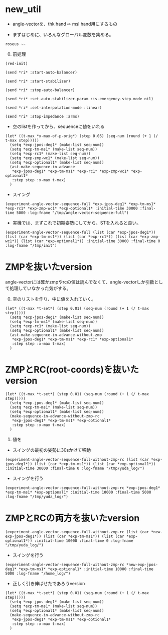 # new_util

* angle-vectorを、thk hand ⇨ msl hand用にするもの


* まずはじめに、いろんなグローバル変数を集める。
```
roseus ~~
```

0. 前処理
```
(red-init)
```
```
(send *ri* :start-auto-balancer)
```

```
(send *ri* :start-stabilizer)
```

```
(send *ri* :stop-auto-balancer)
```

```
(send *ri* :set-auto-stabilizer-param :is-emergency-step-mode nil) 
```

```
(send *ri* :set-interpolation-mode :linear)
```

```
(send *ri* :stop-impedance :arms)
```


* 空のlistを作ってから、sequenceに値をいれる
```
(let* ((t-max *x-max-of-p-orig*) (step 0.05) (seq-num (round (+ 1 (/ t-max step)))))
  (setq *exp-jpos-deg1* (make-list seq-num))
  (setq *exp-tm-ms1* (make-list seq-num))
  (setq *exp-rc1* (make-list seq-num)) 
  (setq *exp-zmp-wc1* (make-list seq-num))
  (setq *exp-optional1* (make-list seq-num))
  (ast-make-sequence-in-advance
   *exp-jpos-deg1* *exp-tm-ms1* *exp-rc1* *exp-zmp-wc1* *exp-optional1*
   :step step :x-max t-max)
  )
```

* スイング
```
(experiment-angle-vector-sequence-full *exp-jpos-deg1* *exp-tm-ms1* *exp-rc1* *exp-zmp-wc1* *exp-optional1* :initial-time 30000 :final-time 5000 :log-fname "/tmp/angle-vector-sequence-full") 
```

* 実機では、まずこれで初期姿勢にしてから、STを入れると良い。
```
(experiment-angle-vector-sequence-full (list (car *exp-jpos-deg1*)) (list (car *exp-tm-ms1*)) (list (car *exp-rc1*)) (list (car *exp-zmp-wc1*)) (list (car *exp-optional1*)) :initial-time 30000 :final-time 0 :log-fname "/tmp/init")
```


# ZMPを抜いたversion
angle-vectorには確かzmpやrcの値は読んでなくて、angle-vectorしか引数として処理していなかった気がする。

0. 空のリストを作り、中に値を入れていく。
```
(let* ((t-max *t-set*) (step 0.01) (seq-num (round (+ 1 (/ t-max step)))))
  (setq *exp-jpos-deg1* (make-list seq-num))
  (setq *exp-tm-ms1* (make-list seq-num))
  (setq *exp-rc1* (make-list seq-num)) 
  (setq *exp-optional1* (make-list seq-num))
  (ast-make-sequence-in-advance-without-zmp
   *exp-jpos-deg1* *exp-tm-ms1* *exp-rc1* *exp-optional1*
   :step step :x-max t-max)
  )
```

# ZMPとRC(root-coords)を抜いたversion
```
(let* ((t-max *t-set*) (step 0.01) (seq-num (round (+ 1 (/ t-max step)))))
  (setq *exp-jpos-deg1* (make-list seq-num))
  (setq *exp-tm-ms1* (make-list seq-num))
  (setq *exp-optional1* (make-list seq-num))
  (make-sequence-in-advance-without-zmp-rc
   *exp-jpos-deg1* *exp-tm-ms1* *exp-optional1*
   :step step :x-max t-max)
  )
```
1. 値を

* スイングの最初の姿勢に30sかけて移動
```
(experiment-angle-vector-sequence-full-without-zmp-rc (list (car *exp-jpos-deg1*)) (list (car *exp-tm-ms1*)) (list (car *exp-optional1*)) :initial-time 30000 :final-time 0 :log-fname "/tmp/yuda_log/")
```

* スイングを行う
```
(experiment-angle-vector-sequence-full-without-zmp-rc *exp-jpos-deg1* *exp-tm-ms1* *exp-optional1* :initial-time 10000 :final-time 5000 :log-fname "/tmp/yuda_log/")	
```
# ZMPとRCの両方を抜いたversion
```
(experiment-angle-vector-sequence-full-without-zmp-rc (list (car *new-exp-jpos-deg1*)) (list (car *exp-tm-ms1*)) (list (car *exp-optional1*)) :initial-time 10000 :final-time 0 :log-fname "/tmp/yuda_log/")
```

* スイングを行う
```
(experiment-angle-vector-sequence-full-without-zmp-rc *new-exp-jpos-deg1* *exp-tm-ms1* *exp-optional1* :initial-time 10000 :final-time 5000 :log-fname "/home_log/") 
```


* 正しく引き伸ばせたであろうversion
```
(let* ((t-max *t-set*) (step 0.01) (seq-num (round (+ 1 (/ t-max step)))))
  (setq *exp-jpos-deg1* (make-list seq-num))
  (setq *exp-tm-ms1* (make-list seq-num))
  (setq *exp-optional1* (make-list seq-num))
  (make-sequence-in-advance-without-zmp-rc
   *exp-jpos-deg1* *exp-tm-ms1* *exp-optional1*
   :step step :x-max t-max)
  )
```  